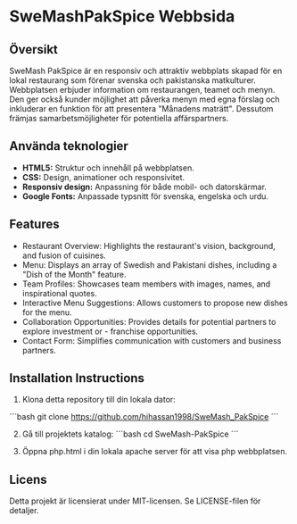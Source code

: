 # SweMashPakSpice Webbsida

## Översikt

SweMash PakSpice är en responsiv och attraktiv webbplats skapad för en lokal restaurang som förenar svenska och pakistanska matkulturer. Webbplatsen erbjuder information om restaurangen, teamet och menyn. Den ger också kunder möjlighet att påverka menyn med egna förslag och inkluderar en funktion för att presentera "Månadens maträtt". Dessutom främjas samarbetsmöjligheter för potentiella affärspartners.

## Använda teknologier

- **HTML5:** Struktur och innehåll på webbplatsen.
- **CSS:** Design, animationer och responsivitet.
- **Responsiv design:** Anpassning för både mobil- och datorskärmar.
- **Google Fonts:** Anpassade typsnitt för svenska, engelska och urdu.

## Features

- Restaurant Overview: Highlights the restaurant's vision, background, and fusion of cuisines.
- Menu: Displays an array of Swedish and Pakistani dishes, including a "Dish of the Month" feature.
- Team Profiles: Showcases team members with images, names, and inspirational quotes.
- Interactive Menu Suggestions: Allows customers to propose new dishes for the menu.
- Collaboration Opportunities: Provides details for potential partners to explore investment or - franchise opportunities.
- Contact Form: Simplifies communication with customers and business partners.

## Installation Instructions

1.  Klona detta repository till din lokala dator:

´´´bash
git clone https://github.com/hihassan1998/SweMash_PakSpice
´´´

2.  Gå till projektets katalog:
    ´´´bash
    cd SweMash-PakSpice
    ´´´

3.  Öppna php.html i din lokala apache server för att visa php webbplatsen.

## Licens

Detta projekt är licensierat under MIT-licensen. Se LICENSE-filen för detaljer.
